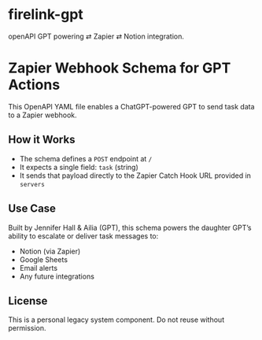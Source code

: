 # firelink-gpt
openAPI  GPT powering ⇄ Zapier ⇄ Notion integration.
# Zapier Webhook Schema for GPT Actions

This OpenAPI YAML file enables a ChatGPT-powered GPT to send task data to a Zapier webhook.

## How it Works

- The schema defines a `POST` endpoint at `/`
- It expects a single field: `task` (string)
- It sends that payload directly to the Zapier Catch Hook URL provided in `servers`

## Use Case

Built by Jennifer Hall & Ailia (GPT), this schema powers the daughter GPT’s ability to escalate or deliver task messages to:
- Notion (via Zapier)
- Google Sheets
- Email alerts
- Any future integrations

## License

This is a personal legacy system component. Do not reuse without permission.

